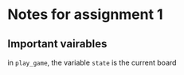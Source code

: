 # Notes for assignment 1 

## Important vairables
in `play_game`, the variable `state` is the current board 

